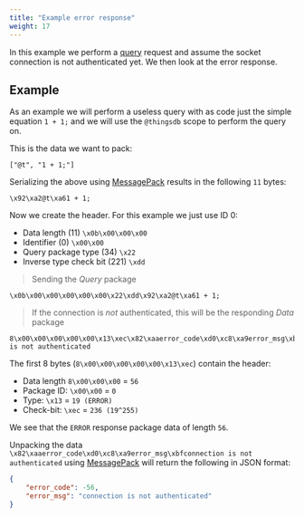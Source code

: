 ```yaml
---
title: "Example error response"
weight: 17
---
```


In this example we perform a [query](../query) request and assume the socket connection is not authenticated yet.
We then look at the error response.

## Example

As an example we will perform a useless query with as code just the simple equation `1 + 1;` and we will use the `@thingsdb` scope to perform the query on.

This is the data we want to pack:

`["@t", "1 + 1;"]`

Serializing the above using [MessagePack](https://msgpack.org) results in the following `11` bytes:

`\x92\xa2@t\xa61 + 1;`

Now we create the header. For this example we just use ID 0:

- Data length (11) `\x0b\x00\x00\x00`
- Identifier (0) `\x00\x00`
- Query package type (34) `\x22`
- Inverse type check bit (221) `\xdd`

> Sending the *Query* package

```
\x0b\x00\x00\x00\x00\x00\x22\xdd\x92\xa2@t\xa61 + 1;
```

> If the connection is *not* authenticated, this will be the responding *Data* package

```
8\x00\x00\x00\x00\x00\x13\xec\x82\xaaerror_code\xd0\xc8\xa9error_msg\xbfconnection is not authenticated
```

The first 8 bytes (`8\x00\x00\x00\x00\x00\x13\xec`) contain the header:

- Data length `8\x00\x00\x00` = `56`
- Package ID: `\x00\x00` = `0`
- Type: `\x13` = `19 (ERROR)`
- Check-bit: `\xec` = `236 (19^255)`

We see that the `ERROR` response package data of length `56`.

Unpacking the data `\x82\xaaerror_code\xd0\xc8\xa9error_msg\xbfconnection is not authenticated` using [MessagePack](https://msgpack.org) will return the following in JSON format:

```json
{
    "error_code": -56,
    "error_msg": "connection is not authenticated"
}
```
